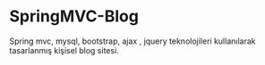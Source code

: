 # SpringMVC-Blog
Spring mvc, mysql, bootstrap, ajax , jquery teknolojileri kullanılarak tasarlanmış kişisel blog sitesi.
